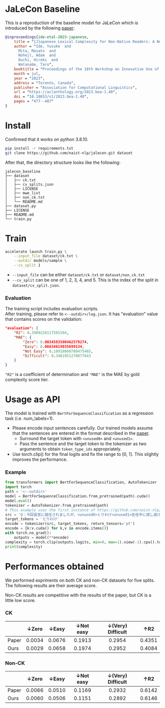 # JaLeCon Baseline

This is a reproduction of the baseline model for JaLeCon which is introduced by the following [paper](https://aclanthology.org/2023.bea-1.40):

```bibtex
@inproceedings{ide-etal-2023-japanese,
    title = "{J}apanese Lexical Complexity for Non-Native Readers: A New Dataset",
    author = "Ide, Yusuke  and
      Mita, Masato  and
      Nohejl, Adam  and
      Ouchi, Hiroki  and
      Watanabe, Taro",
    booktitle = "Proceedings of the 18th Workshop on Innovative Use of NLP for Building Educational Applications (BEA 2023)",
    month = jul,
    year = "2023",
    address = "Toronto, Canada",
    publisher = "Association for Computational Linguistics",
    url = "https://aclanthology.org/2023.bea-1.40",
    doi = "10.18653/v1/2023.bea-1.40",
    pages = "477--487"
}
```

# Install
Confirmed that it works on python 3.8.10.
```sh
pip install -r requirements.txt
git clone https://github.com/naist-nlp/jalecon.git dataset
```

After that, the directory structure looks like the following:
```
jalecon_baseline
├── dataset
│   ├── ck.txt
│   ├── cv_splits.json
│   ├── LICENSE
│   ├── mwe_list
│   ├── non_ck.txt
│   └── README.md
├── dataset.py
├── LICENSE
├── README.md
└── train.py
```

# Train

```sh
accelerate launch train.py \
    --input_file dataset/ck.txt \
    --outdir models/sample \
    --cv_split 1
```

- `--input_file` can be either `dataset/ck.txt` or `dataset/non_ck.txt`
- `--cv_split` can be one of 1, 2, 3, 4, and 5. This is the index of the split in `dataset/cv_split.json`.

### Evaluation

The training script includes evaluation scripts.  
After training, please refer to `<--outdir>/log.json`. It has "evaluation" value that contains scores on the validation:
```json
"evaluation": {
    "R2": 0.3909226117501584,
    "MAE": {
        "Zero": 0.0034583500462579274,
        "Easy": 0.06634619035699134,
        "Not Easy": 0.18918060780475465,
        "Difficult": 0.3481951270077843
    }
}
```
`"R2"` is a coefficient of determination and `"MAE"` is the MAE by gold complexity score tier.

# Usage as API

The model is trained with `BertForSequenceClassification` as a regression task (i.e. num_labels=1).

- Please encode input sentences carefully. Our trained models assume that the sentences are entered in the format described in the [paper](https://aclanthology.org/2023.bea-1.40/).
    - Surround the target token with `<unused0>` and `<unused1>`.
    - Pass the sentence and the target token to the tokenizer as two arguments to obtain `token_type_ids` appropriately.
- Use torch.clip() for the final logits and fix the range to [0, 1]. This slightly improves the performance.

### Example
```python
from transformers import BertForSequenceClassification, AutoTokenizer
import torch
path = '<--outdir>'
model = BertForSequenceClassification.from_pretrained(path).cuda()
model.eval()
tokenizer = AutoTokenizer.from_pretrained(path)
# This example uses the first instance of https://github.com/naist-nlp/jalecon/blob/main/ck.txt.
src = 'Q：今回長官に就任されましたが、<unused0>とりわけ<unused1>在任中に成し遂げたいことなどの抱負をお聞かせください。'
target_tokens = 'とりわけ'
encode = tokenizer(src, target_tokens, return_tensors='pt')
encode = {k:v.cuda() for k,v in encode.items()}
with torch.no_grad():
    outputs = model(**encode)
complexity = torch.clip(outputs.logits, min=0, max=1).view(-1).cpu().tolist()
print(complexity)
```

# Performances obtained

We performed expriments on both CK and non-CK datasets for five splits.  
The following results are their average score.

Non-CK results are competitive with the results of the paper, but CK is a little low score.

### CK

||↓Zero|↓Easy|↓Not easy|↓(Very) Difficult|↑R2|
|:--|:-:|:-:|:-:|:-:|:-:|
|Paper|0.0034|0.0676|0.1913|0.2954|0.4351|
|Ours|0.0029|0.0658|0.1974|0.2952|0.4084|

### Non-CK

||↓Zero|↓Easy|↓Not easy|↓(Very) Difficult|↑R2|
|:--|:-:|:-:|:-:|:-:|:-:|
|Paper|0.0066|0.0510|0.1169|0.2932|0.6142|
|Ours|0.0060|0.0506|0.1151|0.2892|0.6146|